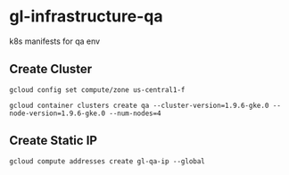 # gl-infrastructure-qa
k8s manifests for qa env

## Create Cluster

`gcloud config set compute/zone us-central1-f`

`gcloud container clusters create qa --cluster-version=1.9.6-gke.0 --node-version=1.9.6-gke.0 --num-nodes=4`

## Create Static IP

`gcloud compute addresses create gl-qa-ip --global`
